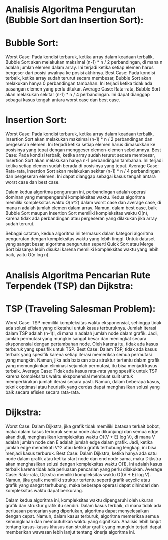 # Analisis Algoritma Pengurutan (Bubble Sort dan Insertion Sort):

# Bubble Sort:
Worst Case: Pada kondisi terburuk, ketika array dalam keadaan terbalik, Bubble Sort akan melakukan maksimal (n-1) * n / 2 perbandingan, di mana n adalah jumlah elemen dalam array. Ini terjadi ketika setiap elemen harus bergeser dari posisi awalnya ke posisi akhirnya.
Best Case: Pada kondisi terbaik, ketika array sudah terurut secara membesar, Bubble Sort akan melakukan hanya 0 perbandingan tambahan. Ini terjadi ketika tidak ada pasangan elemen yang perlu ditukar.
Average Case: Rata-rata, Bubble Sort akan melakukan sekitar (n-1) * n / 4 perbandingan. Ini dapat dianggap sebagai kasus tengah antara worst case dan best case.

# Insertion Sort:
Worst Case: Pada kondisi terburuk, ketika array dalam keadaan terbalik, Insertion Sort akan melakukan maksimal (n-1) * n / 2 perbandingan dan pergeseran elemen. Ini terjadi ketika setiap elemen harus dimasukkan ke posisinya yang tepat dengan menggeser elemen-elemen sebelumnya.
Best Case: Pada kondisi terbaik, ketika array sudah terurut secara membesar, Insertion Sort akan melakukan hanya n-1 perbandingan tambahan. Ini terjadi ketika setiap elemen sudah berada di posisinya yang tepat.
Average Case: Rata-rata, Insertion Sort akan melakukan sekitar (n-1) * n / 4 perbandingan dan pergeseran elemen. Ini dapat dianggap sebagai kasus tengah antara worst case dan best case.

Dalam kedua algoritma pengurutan ini, perbandingan adalah operasi dominan yang mempengaruhi kompleksitas waktu. Kedua algoritma memiliki kompleksitas waktu O(n^2) dalam worst case dan average case, di mana n adalah jumlah elemen dalam array. Namun, dalam best case, baik Bubble Sort maupun Insertion Sort memiliki kompleksitas waktu O(n), karena tidak ada perbandingan atau pergeseran yang dilakukan jika array sudah terurut.

Sebagai catatan, kedua algoritma ini termasuk dalam kategori algoritma pengurutan dengan kompleksitas waktu yang lebih tinggi. Untuk dataset yang sangat besar, algoritma pengurutan seperti Quick Sort atau Merge Sort biasanya lebih disukai karena memiliki kompleksitas waktu yang lebih baik, yaitu O(n log n).

# Analisis Algoritma Pencarian Rute Terpendek (TSP) dan Dijkstra:

# TSP (Traveling Salesman Problem):
Worst Case: TSP memiliki kompleksitas waktu eksponensial, sehingga tidak ada solusi efisien yang diketahui untuk kasus terburuknya. Jumlah iterasi dalam TSP adalah (n-1)!, di mana n adalah jumlah node dalam grafik. Jadi, jumlah permutasi yang mungkin sangat besar dan meningkat secara eksponensial dengan pertambahan node. Oleh karena itu, tidak ada kasus terburuk yang spesifik untuk TSP.
Best Case: Dalam TSP, tidak ada kasus terbaik yang spesifik karena setiap iterasi memeriksa semua permutasi yang mungkin. Namun, jika ada batasan atau struktur tertentu dalam grafik yang memungkinkan eliminasi sejumlah permutasi, itu bisa menjadi kasus terbaik.
Average Case: Tidak ada kasus rata-rata yang spesifik untuk TSP karena kompleksitas waktu eksponensial membuat sulit untuk memperkirakan jumlah iterasi secara pasti. Namun, dalam beberapa kasus, teknik optimasi atau heuristik yang cerdas dapat menghasilkan solusi yang baik secara efisien secara rata-rata.

# Dijkstra:
Worst Case: Dalam Dijkstra, jika grafik tidak memiliki batasan terkait bobot, maka dalam kasus terburuk semua node akan dikunjungi dan semua edge akan diuji, menghasilkan kompleksitas waktu O((V + E) log V), di mana V adalah jumlah node dan E adalah jumlah edge dalam grafik. Jadi, ketika jumlah edge mendekati V^2 atau ketika grafik terhubung lengkap, ini bisa menjadi kasus terburuk.
Best Case: Dalam Dijkstra, ketika hanya ada satu node dalam grafik atau ketika start node dan end node sama, maka Dijkstra akan menghasilkan solusi dengan kompleksitas waktu O(1). Ini adalah kasus terbaik karena tidak ada perluasan pencarian yang perlu dilakukan.
Average Case: Rata-rata, Dijkstra memiliki kompleksitas waktu O((V + E) log V). Namun, jika grafik memiliki struktur tertentu seperti grafik acyclic atau grafik yang sangat terhubung, maka beberapa operasi dapat dihindari dan kompleksitas waktu dapat berkurang.

Dalam kedua algoritma ini, kompleksitas waktu dipengaruhi oleh ukuran grafik dan struktur grafik itu sendiri. Dalam kasus terbaik, di mana tidak ada perluasan pencarian yang diperlukan, algoritma dapat menyelesaikan dengan cepat. Namun, dalam kasus terburuk, algoritma memeriksa semua kemungkinan dan membutuhkan waktu yang signifikan. Analisis lebih lanjut tentang kasus-kasus khusus dan struktur grafik yang mungkin terjadi dapat memberikan wawasan lebih lanjut tentang kinerja algoritma ini.

